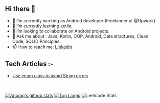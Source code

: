 ## Hi there 👋
- 🔭 I’m currently working as Android developer (Freelancer at @Upwork)
- 🌱 I’m currently learning kotlin.
- 👯 I’m looking to collaborate on Android projects.
- 💬 Ask me about : Java, Kotlin, OOP, Android, Data stractures, Clean Code, SOLID Principles.
- 📫 How to reach me: [Linkedln](https://www.linkedin.com/in/hamza-gamal-50ba21176/) <br/>

## Tech Articles :-
- [Use enum class to avoid String errors](https://dev.to/hamza94max/use-enum-class-to-avoid-string-errors-pm8)





<br/><br/>
[![Anurag's github stats](https://github-readme-stats.vercel.app/api?username=hamza94max)](https://github.com/anuraghazra/github-readme-stats) [![Top Langs](https://github-readme-stats.vercel.app/api/top-langs/?username=hamza94max&layout=compact)](https://github.com/anuraghazra/github-readme-stats)  ![Leetcode Stats](https://leetcode.card.workers.dev/?username=hamza94)






<!--
**hamza94max/hamza94max** is a ✨ _special_ ✨ repository because its `README.md` (this file) appears on your GitHub profile.

Here are some ideas to get you started:

- 🔭 I’m currently working on ...
- 🌱 I’m currently learning kotlin
- 👯 I’m looking to collaborate on Android projects
- 🤔 I’m looking for help with ...
- 💬 Ask me about Java ,Android,Data Structures
- 📫 How to reach me: [Linkedln](https://www.linkedin.com/in/hamza-gamal-50ba21176/)
- 😄 Pronouns: ...
- ⚡ Fun fact: ...
-->
